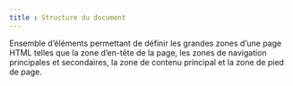 ```yaml
---
title : Structure du document
---
```


Ensemble d’éléments permettant de définir les grandes zones d’une page HTML telles que la zone d’en-tête de la page, les zones de navigation principales et secondaires, la zone de contenu principal et la zone de pied de page.